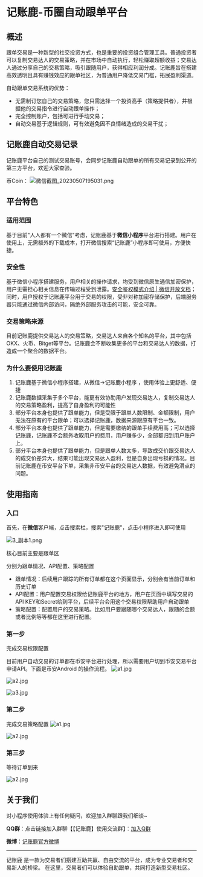 # 记账鹿-币圈自动跟单平台

## **概述**

跟单交易是一种新型的社交投资方式，也是重要的投资组合管理工具。普通投资者可以复制交易达人的交易策略，并在市场中自动执行，轻松赚取超额收益；交易达人通过分享自己的交易策略，吸引跟随用户，获得相应利润分成。记账鹿旨在搭建高效透明且具有赚钱效应的跟单社区，为普通用户降低交易门槛，拓展盈利渠道。

自动跟单交易系统的优势：

*   无需制订您自己的交易策略，您只需选择一个投资高手（策略提供者），并根据他的交易指令进行自动跟单操作；
*   完全控制账户，包括可进行手动交易；
*   自动交易基于逻辑规则，可有效避免因不良情绪造成的交易干扰；

## 记账鹿自动交易记录

记账鹿平台自己的测试交易账号，会同步记账鹿自动跟单的所有交易记录到公开的第三方平台，欢迎大家查验。

币Coin：
![微信截图_20230507195031.png](https://upload-images.jianshu.io/upload_images/29045875-e0cfff36904ee2df.png?imageMogr2/auto-orient/strip%7CimageView2/2/w/1240)







## **平台特色**


### 适用范围

基于目前"人人都有一个微信"考虑，记账鹿基于**微信小程序**平台进行搭建。用户在使用上，无需额外的下载成本，打开微信搜索“记账鹿”小程序即可使用，方便快捷。

### 安全性

基于微信小程序搭建服务，用户相关的操作请求，均受到微信原生通信加密保护，用户无需担心相关信息在传输过程受到泄露。[安全鉴权模式介绍 | 微信开放文档](https://link.zhihu.com/?target=https%3A//developers.weixin.qq.com/miniprogram/dev/OpenApiDoc/getting_started/signature-verify.html%23%25E4%25BA%258C%25E3%2580%2581%2520%25E6%258E%25A5%25E5%258F%25A3%25E5%2586%2585%25E5%25AE%25B9%25E5%258A%25A0%25E5%25AF%2586%25E4%25BB%258B%25E7%25BB%258D)；同时，用户授权于记账鹿平台用于交易的权限，受非对称加密存储保护，后端服务器只能通过微信内部访问，隔绝外部服务攻击的可能，安全可靠。

### 交易策略来源

目前记账鹿提供交易达人的交易策略，交易达人来自各个知名的平台，其中包括OKX、火币、Bitget等平台。记账鹿会不断收集更多的平台和交易达人的数据，打造成一个聚合的数据平台。

### 为什么要使用记账鹿

1.  记账鹿基于微信小程序搭建，从微信->记账鹿小程序 ，使用体验上更舒适、便捷
2.  记账鹿数据采集于多个平台，能更有效协助用户发现交易达人，复制交易达人的交易策略盈利，提高了自身盈利的可能性
3.  部分平台本身也提供了跟单能力，但是受限于跟单人数限制、金额限制，用户无法在原有的平台跟单；可以选择记账鹿，数据来源跟原有平台一致。
4.  部分平台本身也提供了跟单能力，但是需要缴纳的跟单手续费用高；可以选择记账鹿，记账鹿不会额外收取用户的费用，用户赚多少，全部都归到用户账户上。
5.  部分平台本身也提供了跟单能力，但是跟单人数太多，导致成交价跟交易达人的成交价差异大，结果可能出现交易达人盈利，但是自身出现亏损的情况。目前记账鹿在币安平台下单，采集非币安平台的交易达人数据，有效避免滑点的问题。

## 使用指南

### 入口

首先，在**微信**客户端，点击搜索栏，搜索"记账鹿"，点击小程序进入即可使用

![3_副本1.png](https://upload-images.jianshu.io/upload_images/29045875-8deb1bbe5415bcbd.png?imageMogr2/auto-orient/strip%7CimageView2/2/w/1240)



核心目前主要是跟单区

分别为跟单情况、API配置、策略配置

*   跟单情况：后续用户跟踪的所有订单都在这个页面显示，分别会有当前订单和历史订单
*   API配置：用户配置交易权限给记账鹿平台的地方，用户在页面中填写交易的API KEY和Secret给到平台，后续平台会用这个交易权限帮助用户自动跟单
*   策略配置：配置用户的交易策略。比如用户要跟随哪个交易达人，跟随的金额或者比例等等都在这里进行配置。

### 第一步

完成交易权限配置

目前用户自动交易的订单都在币安平台进行处理，所以需要用户切到币安交易平台申请API。下面是币安Android 的操作流程。
![a1.jpg](https://upload-images.jianshu.io/upload_images/29045875-8a662a96754690bf.jpg?imageMogr2/auto-orient/strip%7CimageView2/2/w/1240)

![a2.jpg](https://upload-images.jianshu.io/upload_images/29045875-9958146696b68c21.jpg?imageMogr2/auto-orient/strip%7CimageView2/2/w/1240)

![a3.jpg](https://upload-images.jianshu.io/upload_images/29045875-2d2a71310cdc155a.jpg?imageMogr2/auto-orient/strip%7CimageView2/2/w/1240)





### 第二步

完成交易策略配置
![a1.jpg](https://upload-images.jianshu.io/upload_images/29045875-a3f4e09241b4c52e.jpg?imageMogr2/auto-orient/strip%7CimageView2/2/w/1240)

![a2.jpg](https://upload-images.jianshu.io/upload_images/29045875-c6d1bc84b4934039.jpg?imageMogr2/auto-orient/strip%7CimageView2/2/w/1240)



### 第三步

等待订单到来

![a2.jpg](https://upload-images.jianshu.io/upload_images/29045875-2cde4b6e0eed972a.jpg?imageMogr2/auto-orient/strip%7CimageView2/2/w/1240)



## 关于我们

对小程序使用体验上有任何疑问，欢迎加入群聊跟我们细谈~

**QQ群**：点击链接加入群聊【【记账鹿】使用交流群】：[加入Q群](https://link.zhihu.com/?target=http%3A//qm.qq.com/cgi-bin/qm/qr%3F_wv%3D1027%26k%3DRlBinP6RH7w_wsKA1Cgt7-tDrywCE4_r%26authKey%3DrH62KB6eUWlXTpaBFOjEjC2DT8T2wm3JD65TkGdx6ymTPjThp%252FX63ymqTh9Guyoe%26noverify%3D0%26group_code%3D820157476)

**微博**：[记账鹿官方微博](https://weibo.com/u/7837879814)
* * *


记账鹿 是一款为交易者们搭建互助共赢、自由交流的平台，成为专业交易者和交易新人的桥梁。
在这里，交易者们可以体验自助跟单，共同打造新型交易社区。
